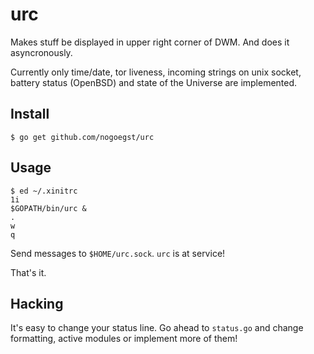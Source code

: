 urc
===========
Makes stuff be displayed in upper right corner of DWM.
And does it asyncronously.

Currently only time/date, tor liveness, incoming strings on unix socket, battery status (OpenBSD) and state of the Universe are implemented.

Install
-------
```
$ go get github.com/nogoegst/urc
```

Usage
-----
```
$ ed ~/.xinitrc
1i
$GOPATH/bin/urc &
.
w
q
```

Send messages to `$HOME/urc.sock`. `urc` is at service!

That's it.

Hacking
-------
It's easy to change your status line. Go ahead to `status.go` and change formatting, active modules or implement more of them!
